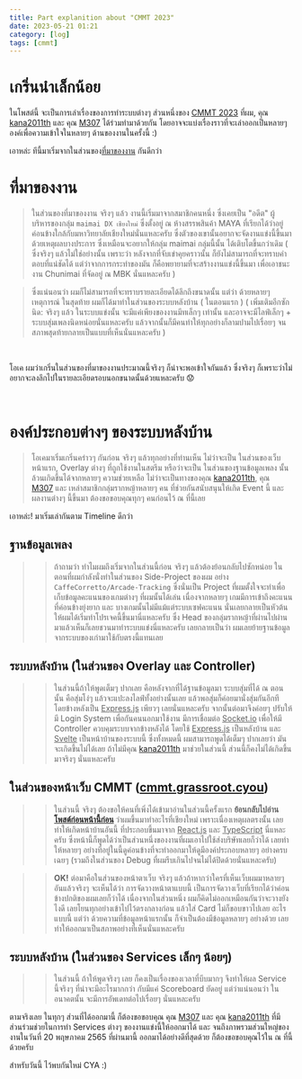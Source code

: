 ```yaml
---
title: Part explanition about "CMMT 2023"
date: 2023-05-21 01:21
category: [log]
tags: [cmmt]
---
```


# เกริ่นนำเล็กน้อย
ในโพสต์นี้ จะเป็นการเล่าเรื่องของการทำระบบต่างๆ ส่วนหนึ่งของ [CMMT 2023](https://cmmt.grassroot.cyou) ที่ผม, คุณ [kana2011th](https://github.com/kana2011th) และ คุณ [M307](https://github.com/mrwan200) ได้ร่วมทำมาด้วยกัน โดยอาจจะแบ่งเรื่องราวที่จะเล่าออกเป็นหลายๆ องค์เพื่อความเข้าใจในหลายๆ ด้านของงานในครั้งนี้ :)

เอาหล่ะ ทีนี้มาเริ่มจากในส่วนของ[ที่มาของงาน](#ที่มาของงาน) กันดีกว่า

# ที่มาของงาน
> ในส่วนของที่มาของงาน จริงๆ แล้ว งานนี้เริ่มมาจากสมาชิกคนหนึ่ง ซึ่งเคยเป็น "อดีต" ผู้บริหารของกลุ่ม `maimai DX เชียงใหม่` ซึ่งตั้งอยู่ ​ณ ห้างสรรพสินค้า MAYA ที่เรียกได้ว่าอยู่ค่อนข้างใกล้กับมหาวิทยาลัยเชียงใหม่นั่นแหละครับ ซึ่งตัวของเขานั้นอยากจะจัดงานแข่งนี้ขึ้นมาด้วยเหตุผลบางประการ ซึ่งเหมือนจะอยากให้กลุ่ม maimai กลุ่มนี้นั้น ได้เติบโตขึ้นกว่าเดิม ( ซึ่งจริงๆ แล้วไม่ใช่อย่างนั้น เพราะว่า หลังจากที่จับเข่าคุยคราวนั้น ก็ยังไม่สามารถที่จะทราบคำตอบที่แน่ชัดได้ แต่ว่าจากการกระทำของมัน ก็คือพยายามที่จะสร้างงานแข่งนี้ขึ้นมา เพื่อเอาชนะงาน Chunimai ที่จัดอยู่ ณ MBK นั่นแหละครับ )

> ซึ่งแน่นอนว่า ผมก็ไม่สามารถที่จะทราบรายละเอียดได้ลึกถึงขนาดนั้น แต่ว่า ด้วยหลายๆ เหตุการณ์ ในสุดท้าย ผมก็ได้มาทำในส่วนของระบบหลังบ้าน ( ในตอนแรก ) ( เพิ่มเติมอีกซักนิด: จริงๆ แล้ว ในระบบแข่งนั้น จะมีแค่เพียงของงานมีทเล็กๆ เท่านั้น และอาจจะมีไลฟ์เล็กๆ + ระบบสุ่มเพลงนิดหน่อยนั่นแหละครับ แล้วจากนั้นก็มีคนทำให้ทุกอย่างก็ลามปามไปเรื่อยๆ จนสภาพสุดท้ายกลายเป็นแบบที่เห็นนั่นแหละครับ )

<br />

โอเค ผมว่าเกริ่นในส่วนของที่มาของงานประมาณนี้จริงๆ ก็น่าจะพอเข้าใจกันแล้ว ซึ่งจริงๆ ก็เพราะว่าไม่อยากจะลงลึกไปในรายละเอียดรอบนอกขนาดนั้นด้วยแหละครับ 😟

<br />

# องค์ประกอบต่างๆ ของระบบหลังบ้าน
> โอเคมาเริ่มเกริ่นคร่าวๆ กันก่อน จริงๆ แล้วทุกอย่างที่ท่านเห็น ไม่ว่าจะเป็น ในส่วนของเว็บหน้าแรก, Overlay ต่างๆ ที่ถูกใช้งานในสตรีม หรือว่าจะเป็น ในส่วนของฐานข้อมูลเพลง นั้น ล้วนเกิดขึ้นได้จากหลายๆ ความช่วยเหลือ ไม่ว่าจะเป็นทางของคุณ [kana2011th](https://github.com/kana2011th), คุณ​ [M307](https://github.com/mrwan200) และ เหล่าสมาชิกกลุ่มรากหญ้าหลายๆ คน ที่ช่วยกันสนับสนุนให้เกิด Event นี้ และ ผลงานต่างๆ นี้ขึ้นมา ต้องขอขอบคุณทุกๆ คนก่อนไว้ ณ ที่นี้เลย

เอาหล่ะ! มาเริ่มเล่ากันตาม Timeline ดีกว่า

## ฐานข้อมูลเพลง
>> ถ้าถามว่า ทำไมผมถึงเริ่มจากในส่วนนี้ก่อน จริงๆ แล้วต้องย้อนกลับไปซักหน่อย ในตอนที่ผมกำลังนั่งทำในส่วนของ Side-Project ของผม อย่าง `CaffeCorretto/Arcade-Tracking` ซึ่งนั่นเป็น Project ที่ผมตั้งใจจะทำเพื่อเก็บข้อมูลคะแนนของเกมต่างๆ ที่ผมนั้นได้เล่น เนื่องจากหลายๆ เกมมีการเข้าถึงคะแนนที่ค่อนข้างยุ่งยาก และ บางเกมนั้นไม่มีแม้แต่ระบบเซฟคะแนน นั่นเลยกลายเป็นหัวต้นให้ผมได้เริ่มทำโปรเจคนี้ขึ้นมานี่แหละครับ
ซึ่ง Head ของกลุ่มรากหญ้าที่ผ่านไปผ่านมาแล้วเห็นก็เลยชวนมาทำระบบแข่งนี่แหละครับ เลยกลายเป็นว่า ผมเลยย้ายฐานข้อมูลจากระบบของเก่ามาใช้กับตรงนี้แทนเลย

## ระบบหลังบ้าน (ในส่วนของ Overlay และ Controller)
>> ในส่วนนี้ถ้าให้พูดเต็มๆ ปากเลย คือหลังจากที่ได้ฐานข้อมูลมา ระบบสุ่มที่ได้ ณ ตอนนั้น คือสุ่มโง่ๆ แล้วจะแปะลงไลฟ์ทั้งอย่างนั้นเลย แล้วพอสุ่มก็ค่อยมานั่งสุ่มกันอีกที โดยข้างหลังเป็น <u>Express.js</u> เพียวๆ เลยนั่นแหละครับ จากนั้นต่อมาจึงค่อยๆ ปรับให้มี Login System เพื่อกันคนนอกมาใช้งาน มีการเชื่อมต่อ <u>Socket.io</u> เพื่อให้มี Controller ควบคุมระบบจากข้างหลังได้ โดยใช้ <u>Express.js</u> เป็นหลังบ้าน และ <u>Svelte</u> เป็นหน้าบ้านของระบบนี้ 
ซึ่งทั้งหมดนี้ ผมสามารถพูดได้เต็มๆ ปากเลยว่า มันจะเกิดขึ้นไม่ได้เลย ถ้าไม่มีคุณ [kana2011th](https://github.com/kana2011th) มาช่วยในส่วนนี้ ส่วนนี้ก็คงไม่ได้เกิดขึ้นมาจริงๆ นั่นแหละครับ

## ในส่วนของหน้าเว็บ CMMT ([cmmt.grassroot.cyou](https://cmmt.grassroot.cyou))
>> ในส่วนนี้ จริงๆ ต้องขอให้คนที่เพิ่งได้เข้ามาอ่านในส่วนนี้ครั้งแรก <b> ย้อนกลับไปอ่าน[โพสต์ก่อนหน้านี้ก่อน](/posts/1681323312380/) </b> ว่าผมขึ้นมาทำอะไรที่เชียงใหม่ เพราะเนื่องเหตุผลตรงนั้น เลยทำให้เกิดหน้าบ้านอันนี้ ที่ประกอบขึ้นมาจาก <u>React.js</u> และ <u>TypeScript</u> นี่แหละครับ ซึ่งหน้านี้ก็พูดได้ว่าเป็นส่วนหนึ่งของงานที่ผมเอาไปใช้ส่งบริษัทเลยก็ว่าได้ เลยทำให้หลายๆ อย่างที่อยู่ในนี้ดูค่อนข้างที่จะทำออกมาให้ดูมีองค์ประกอบหลายๆ อย่างครบเฉยๆ (รวมถึงในส่วนของ Debug ที่ผมรีบเกินไปจนไม่ได้ปิดด้วยนั่นแหละครับ) 

>> <b>OK!</b> ต่อมาคือในส่วนของหน้าตาเว็บ จริงๆ แล้วถ้าหากว่าใครที่เห็นเว็บผมมาหลายๆ อันแล้วจริงๆ จะเห็นได้ว่า การจัดวางหน้าตาแบบนี้ เป็นการจัดวางเว็บที่เรียกได้ว่าค่อนข้างปกติของผมเลยก็ว่าได้ เนื่องจากในส่วนหนึ่ง ผมก็คิดไม่ออกเหมือนกันว่าจะวางยังไงดี เลยโยนทุกอย่างเข้าไปไว้ตรงกลางก่อน แล้วใส่ Card ไม่ก็ขอบขาวไปเลย อะไรแบบนี้ แต่ว่า ด้วยความที่ข้อมูลหน้าแรกนั้น ก็จำเป็นต้องมีข้อมูลหลายๆ อย่างด้วย เลยทำให้ออกมาเป็นสภาพอย่างที่เห็นนั่นแหละครับ

## ระบบหลังบ้าน (ในส่วนของ Services เล็กๆ น้อยๆ)
>> ในส่วนนี้ ถ้าให้พูดจริงๆ เลย ก็คงเป็นเรื่องของเวลาที่บีบมากๆ จึงทำให้ผล Service นี้จริงๆ ที่น่าจะมีอะไรมากกว่า กับมีแค่ Scoreboard ยัดอยู่ แต่ว่าแน่นอนว่า ในอนาคตนั้น จะมีการอัพเดทต่อไปเรื่อยๆ นั่นแหละครับ


ตามจริงเลย ในทุกๆ ส่วนที่ได้ออกมานี้ ก็ต้องขอขอบคุณ คุณ [M307](https://github.com/mrwan200) และ คุณ [kana2011th](https://github.com/kana2011th) ที่มีส่วนร่วมช่วยในการทำ Services ต่างๆ ของงานแข่งนี้ให้ออกมาได้ และ จนถึงภาพรวมส่วนใหญ่ของงานในวันที่ 20 พฤษภาคม 2565 ที่ผ่านมานี้ ออกมาได้อย่างดีที่สุดด้วย ก็ต้องขอขอบคุณไว้ใน ณ ที่นี้ด้วยครับ

สำหรับวันนี้ ไว้พบกันใหม่ CYA :)